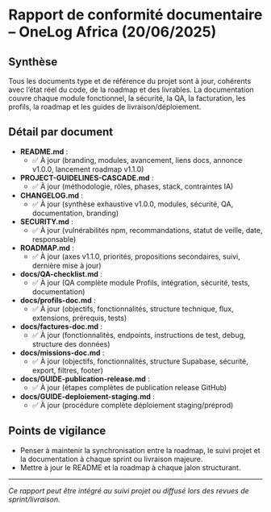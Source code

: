 # Rapport de conformité documentaire – OneLog Africa (20/06/2025)

## Synthèse
Tous les documents type et de référence du projet sont à jour, cohérents avec l’état réel du code, de la roadmap et des livrables. La documentation couvre chaque module fonctionnel, la sécurité, la QA, la facturation, les profils, la roadmap et les guides de livraison/déploiement.

## Détail par document

- **README.md** :
  - ✅ À jour (branding, modules, avancement, liens docs, annonce v1.0.0, lancement roadmap v1.1.0)
- **PROJECT-GUIDELINES-CASCADE.md** :
  - ✅ À jour (méthodologie, rôles, phases, stack, contraintes IA)
- **CHANGELOG.md** :
  - ✅ À jour (synthèse exhaustive v1.0.0, modules, sécurité, QA, documentation, branding)
- **SECURITY.md** :
  - ✅ À jour (vulnérabilités npm, recommandations, statut de veille, date, responsable)
- **ROADMAP.md** :
  - ✅ À jour (axes v1.1.0, priorités, propositions secondaires, suivi, dernière mise à jour)
- **docs/QA-checklist.md** :
  - ✅ À jour (QA complète module Profils, intégration, sécurité, tests, documentation)
- **docs/profils-doc.md** :
  - ✅ À jour (objectifs, fonctionnalités, structure technique, flux, extensions, prérequis, tests)
- **docs/factures-doc.md** :
  - ✅ À jour (fonctionnalités, endpoints, instructions de test, debug, structure des données)
- **docs/missions-doc.md** :
  - ✅ À jour (objectifs, fonctionnalités, structure Supabase, sécurité, export, filtres, footer)
- **docs/GUIDE-publication-release.md** :
  - ✅ À jour (étapes complètes de publication release GitHub)
- **docs/GUIDE-deploiement-staging.md** :
  - ✅ À jour (procédure complète déploiement staging/préprod)

## Points de vigilance
- Penser à maintenir la synchronisation entre la roadmap, le suivi projet et la documentation à chaque sprint ou livraison majeure.
- Mettre à jour le README et la roadmap à chaque jalon structurant.

---

*Ce rapport peut être intégré au suivi projet ou diffusé lors des revues de sprint/livraison.*
